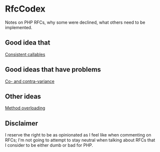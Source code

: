 # RfcCodex


Notes on PHP RFCs, why some were declined, what others need to be implemented.


## Good idea that 


[Consistent callables](https://github.com/Danack/RfcCodex/blob/master/consistent_callables.md)


## Good ideas that have problems

[Co- and contra-variance](https://github.com/Danack/RfcCodex/blob/master/co_and_contra_variance.md)


## Other ideas

[Method overloading](https://github.com/Danack/RfcCodex/blob/master/method_overloading.md)




## Disclaimer

I reserve the right to be as opinionated as I feel like when commenting on RFCs; I'm not going to attempt to stay neutral when talking about RFCs that I consider to be either dumb or bad for PHP.
